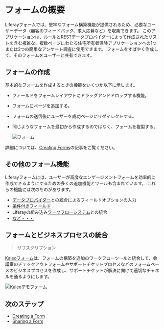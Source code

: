# フォームの概要

Liferayフォームでは、堅牢なフォーム構築機能が提供されるため、必要なユーザーデータ（顧客のフィードバック、求人応募など）を収集できます。 このアプリケーションは、ルールとRESTデータプロバイダーによって作成されたリストを含む複雑な、複数ページにわたる住宅所有者保険アプリケーションへの1つまたは2つの簡単なアンケート調査に使用できます。 フォームをすばやく作成して、そのフォームをユーザーと共有できます。

## フォームの作成

基本的なフォームを作成するときの機能をいくつか以下に示します。

  - フィールドをフォームレイアウトにドラッグアンドドロップする機能。

  - フォームにページを追加する。

  - フォームの送信後にユーザーを成功ページにリダイレクトする。

  - 同じようなフォームを最初から作成するのではなく、フォームを複製する。

    ![フォーム](./introduction-to-forms/images/02.png)

詳細については、[Creating Forms](./creating-forms.md)の記事をご覧ください。

## その他のフォーム機能

Liferayフォームには、ユーザーが高度なエンゲージメントフォームを効率的に作成できるようにするための多くの追加機能とツールも含まれています。 これらの機能には次のものがあります。

  - [データプロバイダー](./advanced-forms-usage/using-data-providers-to-populate-form-options.md)との統合によるフィールドオプションの入力
  - [条件付きフィールド](./advanced-forms-usage/building-forms-with-conditional-fields.md)
  - Liferayの組み込み[ワークフローシステム](./advanced-forms-usage/using-forms-with-a-workflow.md)との統合
  - [など・・・](./advanced-forms-usage/README.md)

## フォームとビジネスプロセスの統合

> サブスクリプション

[Kaleoフォーム](https://help.liferay.com/hc/en-us/articles/360028821952-Kaleo-Forms)は、フォームの構築を追加のワークフローツールと統合して、会議室のチェックアウトフォームやサポートチケットプロセスなどのフォームベースのビジネスプロセスを作成し、サポートチケットが解決に向けて適切なチャネルを通るようにします。

![Kaleoデモフォーム](./introduction-to-forms/images/01.png)

## 次のステップ

  - [Creating a Form](./creating-forms.md)
  - [Sharing a Form](./sharing-forms.md)
